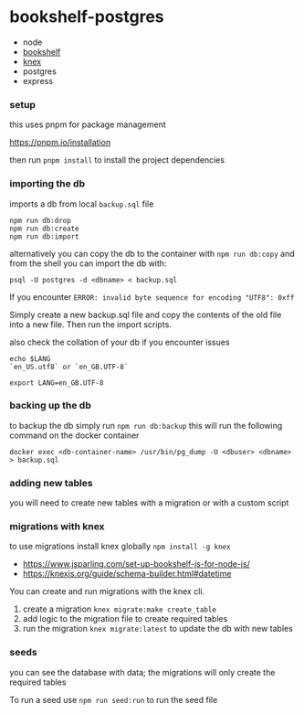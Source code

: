 # bookshelf-postgres

- node
- [bookshelf](https://bookshelfjs.org/)
- [knex](https://knexjs.org/guide/migrations.html)
- postgres
- express

### setup

this uses pnpm for package management

https://pnpm.io/installation

then run `pnpm install` to install the project dependencies

### importing the db

imports a db from local `backup.sql` file

```
npm run db:drop
npm run db:create
npm run db:import
```

alternatively you can copy the db to the container with `npm run db:copy` and from the shell you can import the db with:

```
psql -U postgres -d <dbname> < backup.sql
```

If you encounter
`ERROR: invalid byte sequence for encoding "UTF8": 0xff`

Simply create a new backup.sql file and copy the contents of the old file into a new file.
Then run the import scripts.

also check the collation of your db if you encounter issues

```
echo $LANG
`en_US.utf8` or `en_GB.UTF-8`

export LANG=en_GB.UTF-8
```

### backing up the db

to backup the db simply run `npm run db:backup` this will run the following command on the docker container

```
docker exec <db-container-name> /usr/bin/pg_dump -U <dbuser> <dbname> > backup.sql
```

### adding new tables

you will need to create new tables with a migration or with a custom script

### migrations with knex

to use migrations install knex globally `npm install -g knex`

- https://www.jsparling.com/set-up-bookshelf-js-for-node-js/
- https://knexjs.org/guide/schema-builder.html#datetime

You can create and run migrations with the knex cli.

1. create a migration `knex migrate:make create_table`
2. add logic to the migration file to create required tables
3. run the migration `knex migrate:latest` to update the db with new tables

### seeds

you can see the database with data; the migrations will only create the required tables

To run a seed use `npm run seed:run` to run the seed file
